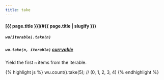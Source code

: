```yaml
---
title: take
---
```

#### [{{ page.title }}](#{{ page.title | slugify }})
##### `wu(iterable).take(n)`
##### `wu.take(n, iterable)` *[curryable](#curryable)*

Yield the first `n` items from the iterable.

{% highlight js %}
wu.count().take(5);
// (0, 1, 2, 3, 4)
{% endhighlight %}
